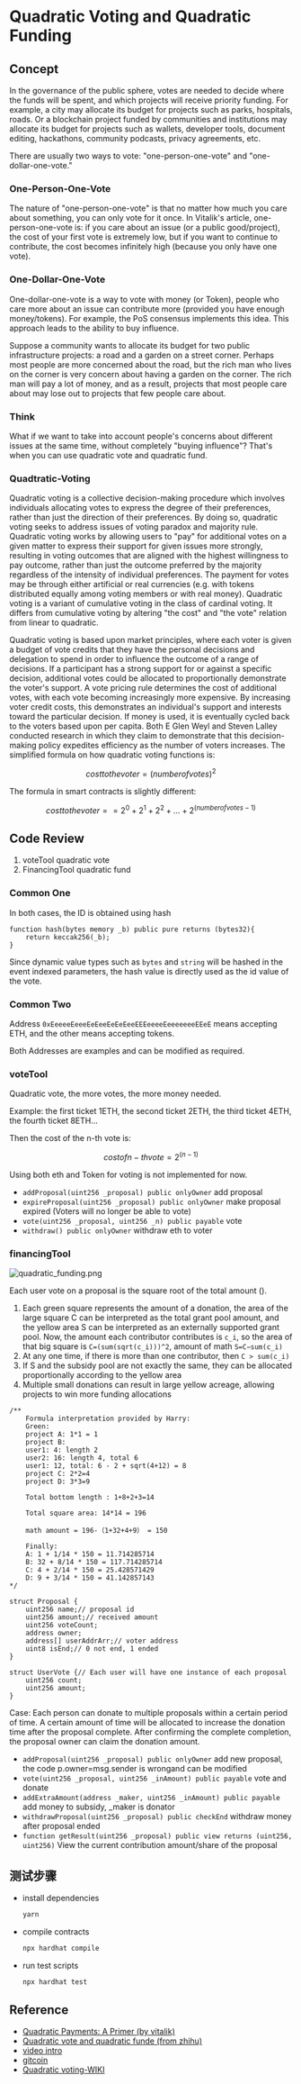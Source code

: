# Quadratic Voting and Quadratic Funding

## Concept

In the governance of the public sphere, votes are needed to decide where the funds will be spent, and which projects will receive priority funding. For example, a city may allocate its budget for projects such as parks, hospitals, roads. Or a blockchain project funded by communities and institutions may allocate its budget for projects such as wallets, developer tools, document editing, hackathons, community podcasts, privacy agreements, etc.

There are usually two ways to vote: "one-person-one-vote" and "one-dollar-one-vote."

### One-Person-One-Vote

The nature of "one-person-one-vote" is that no matter how much you care about something, you can only vote for it once. In Vitalik's article, one-person-one-vote is: if you care about an issue (or a public good/project), the cost of your first vote is extremely low, but if you want to continue to contribute, the cost becomes infinitely high (because you only have one vote).

### One-Dollar-One-Vote

One-dollar-one-vote is a way to vote with money (or Token), people who care more about an issue can contribute more (provided you have enough money/tokens). For example, the PoS consensus implements this idea. This approach leads to the ability to buy influence.

Suppose a community wants to allocate its budget for two public infrastructure projects: a road and a garden on a street corner. Perhaps most people are more concerned about the road, but the rich man who lives on the corner is very concern about having a garden on the corner. The rich man will pay a lot of money, and as a result, projects that most people care about may lose out to projects that few people care about.

### Think

What if we want to take into account people's concerns about different issues at the same time, without completely "buying influence"? That's when you can use quadratic vote and quadratic fund.

### Quadtratic-Voting

Quadratic voting is a collective decision-making procedure which involves individuals allocating votes to express the degree of their preferences, rather than just the direction of their preferences. By doing so, quadratic voting seeks to address issues of voting paradox and majority rule. Quadratic voting works by allowing users to "pay" for additional votes on a given matter to express their support for given issues more strongly, resulting in voting outcomes that are aligned with the highest willingness to pay outcome, rather than just the outcome preferred by the majority regardless of the intensity of individual preferences. The payment for votes may be through either artificial or real currencies (e.g. with tokens distributed equally among voting members or with real money). Quadratic voting is a variant of cumulative voting in the class of cardinal voting. It differs from cumulative voting by altering "the cost" and "the vote" relation from linear to quadratic.

Quadratic voting is based upon market principles, where each voter is given a budget of vote credits that they have the personal decisions and delegation to spend in order to influence the outcome of a range of decisions. If a participant has a strong support for or against a specific decision, additional votes could be allocated to proportionally demonstrate the voter's support. A vote pricing rule determines the cost of additional votes, with each vote becoming increasingly more expensive. By increasing voter credit costs, this demonstrates an individual's support and interests toward the particular decision. If money is used, it is eventually cycled back to the voters based upon per capita. Both E Glen Weyl and Steven Lalley conducted research in which they claim to demonstrate that this decision-making policy expedites efficiency as the number of voters increases. The simplified formula on how quadratic voting functions is:

```math
cost to the voter = (number of votes)^2
```

The formula in smart contracts is slightly different:

```math
cost to the voter =  = 2^0 + 2^1 + 2^2 + ... + 2^(number of votes - 1)
```

## Code Review

1. voteTool quadratic vote
2. FinancingTool quadratic fund

### Common One

In both cases, the ID is obtained using hash

```solidity
function hash(bytes memory _b) public pure returns (bytes32){
    return keccak256(_b);
}
```

Since dynamic value types such as `bytes` and `string` will be hashed in the event indexed parameters, the hash value is directly used as the id value of the vote.

### Common Two

Address `0xEeeeeEeeeEeEeeEeEeEeeEEEeeeeEeeeeeeeEEeE` means accepting ETH, and the other means accepting tokens.

Both Addresses are examples and can be modified as required.

### voteTool

Quadratic vote, the more votes, the more money needed.

Example: the first ticket 1ETH, the second ticket 2ETH, the third ticket 4ETH, the fourth ticket 8ETH...

Then the cost of the n-th vote is:

```math
cost of n-th vote = 2^(n-1)
```

Using both eth and Token for voting is not implemented for now.

- `addProposal(uint256 _proposal) public onlyOwner` add proposal
- `expireProposal(uint256 _proposal) public onlyOwner` make proposal expired (Voters will no longer be able to vote)
- `vote(uint256 _proposal, uint256 _n) public payable` vote
- `withdraw() public onlyOwner` withdraw eth to voter

### financingTool

![quadratic_funding.png](https://vitalik.ca/images/qv-files/quadratic_funding.png)

Each user vote on a proposal is the square root of the total amount ().

1. Each green square represents the amount of a donation, the area of the large square C can be interpreted as the total grant pool amount, and the yellow area S can be interpreted as an externally supported grant pool. Now, the amount each contributor contributes is `c_i`, so the area of that big square is `C=(sum(sqrt(c_i)))^2`, amount of math `S=C−sum(c_i)`
2. At any one time, if there is more than one contributor, then `C > sum(c_i)`
3. If S and the subsidy pool are not exactly the same, they can be allocated proportionally according to the yellow area
4. Multiple small donations can result in large yellow acreage, allowing projects to win more funding allocations

```solidity
/**
    Formula interpretation provided by Harry:
    Green: 
    project A: 1*1 = 1
    project B: 
    user1: 4: length 2
    user2: 16: length 4, total 6
    user1: 12, total: 6 - 2 + sqrt(4+12) = 8
    project C: 2*2=4
    project D: 3*3=9

    Total bottom length : 1+8+2+3=14

    Total square area: 14*14 = 196

    math amount = 196-（1+32+4+9） = 150

    Finally: 
    A: 1 + 1/14 * 150 = 11.714285714
    B: 32 + 8/14 * 150 = 117.714285714
    C: 4 + 2/14 * 150 = 25.428571429
    D: 9 + 3/14 * 150 = 41.142857143
*/

struct Proposal {
    uint256 name;// proposal id
    uint256 amount;// received amount
    uint256 voteCount;
    address owner;
    address[] userAddrArr;// voter address
    uint8 isEnd;// 0 not end, 1 ended
}

struct UserVote {// Each user will have one instance of each proposal
    uint256 count;
    uint256 amount;
}

```

Case: Each person can donate to multiple proposals within a certain period of time. A certain amount of time will be allocated to increase the donation time after the proposal complete. After confirming the complete completion, the proposal owner can claim the donation amount.

- `addProposal(uint256 _proposal) public onlyOwner` add new proposal, the code p.owner=msg.sender is wrongand can be modified
- `vote(uint256 _proposal, uint256 _inAmount) public payable` vote and donate
- `addExtraAmount(address _maker, uint256 _inAmount) public payable` add money to subsidy, _maker is donator
- `withdrawProposal(uint256 _proposal) public checkEnd` withdraw money after proposal ended
- `function getResult(uint256 _proposal) public view returns (uint256, uint256)` View the current contribution amount/share of the proposal

## 测试步骤

- install dependencies

  ```sh
  yarn
  ```

- compile contracts

  ```sh
  npx hardhat compile
  ```

- run test scripts

  ```sh
  npx hardhat test
  ```

## Reference

- [Quadratic Payments: A Primer (by vitalik)](https://vitalik.ca/general/2019/12/07/quadratic.html)
- [Quadratic vote and quadratic funde (from zhihu)](https://www.matataki.io/p/6113)
- [video intro](https://www.bilibili.com/video/BV1Y5411w77b/)
- [gitcoin](https://gitcoin.co/blog/gitcoin-grants-quadratic-funding-for-the-world/)
- [Quadratic voting-WIKI](https://en.wikipedia.org/wiki/Quadratic_voting)
